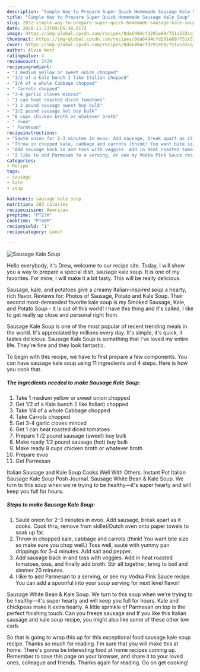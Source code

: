 ```yaml
---
description: "Simple Way to Prepare Super Quick Homemade Sausage Kale Soup"
title: "Simple Way to Prepare Super Quick Homemade Sausage Kale Soup"
slug: 2032-simple-way-to-prepare-super-quick-homemade-sausage-kale-soup
date: 2020-11-23T09:05:38.617Z
image: https://img-global.cpcdn.com/recipes/8da6494cfd291e89/751x532cq70/sausage-kale-soup-recipe-main-photo.jpg
thumbnail: https://img-global.cpcdn.com/recipes/8da6494cfd291e89/751x532cq70/sausage-kale-soup-recipe-main-photo.jpg
cover: https://img-global.cpcdn.com/recipes/8da6494cfd291e89/751x532cq70/sausage-kale-soup-recipe-main-photo.jpg
author: Alvin West
ratingvalue: 4
reviewcount: 2429
recipeingredient:
- "1 medium yellow or sweet onion chopped"
- "1/2 of a Kale bunch I like Italian chopped"
- "1/4 of a whole Cabbage chopped"
- " Carrots chopped"
- "3-4 garlic cloves minced"
- "1 can heat roasted diced tomatoes"
- "1 2 pound sausage sweet buy bulk"
- "1/2 pound sausage hot buy bulk"
- "8 cups chicken broth or whatever broth"
- " evoo"
- " Parmesan"
recipeinstructions:
- "Sauté onion for 2-3 minutes in evoo. Add sausage, break apart as it cooks. Cook thru, remove from skillet/Dutch oven onto paper towels to soak up fat."
- "Throw in chopped kale, cabbage and carrots (think! You want bite size so make sure you chop well.) Toss well, sauté with yummy pan drippings for 3-4 minutes. Add salt and pepper."
- "Add sausage back in and toss with veggies. Add in heat roasted tomatoes, toss, and finally add broth. Stir all together, bring to boil and simmer 20 minutes."
- "I like to add Parmesan to a serving, or see my Vodka Pink Sauce recipe. You can add a spoonful into your soup serving for next level flavor!"
categories:
- Recipe
tags:
- sausage
- kale
- soup

katakunci: sausage kale soup 
nutrition: 283 calories
recipecuisine: American
preptime: "PT27M"
cooktime: "PT40M"
recipeyield: "1"
recipecategory: Lunch

---
```



![Sausage Kale Soup](https://img-global.cpcdn.com/recipes/8da6494cfd291e89/751x532cq70/sausage-kale-soup-recipe-main-photo.jpg)

Hello everybody, it's Drew, welcome to our recipe site. Today, I will show you a way to prepare a special dish, sausage kale soup. It is one of my favorites. For mine, I will make it a bit tasty. This will be really delicious.

Sausage, kale, and potatoes give a creamy Italian-inspired soup a hearty, rich flavor. Reviews for: Photos of Sausage, Potato and Kale Soup. Their second most-demanded favorite kale soup is my Smoked Sausage, Kale, and Potato Soup - it is out of this world! I have this thing and it&#39;s called, I like to get really up close and personal right from.

Sausage Kale Soup is one of the most popular of recent trending meals in the world. It's appreciated by millions every day. It's simple, it's quick, it tastes delicious. Sausage Kale Soup is something that I've loved my entire life. They're fine and they look fantastic.


To begin with this recipe, we have to first prepare a few components. You can have sausage kale soup using 11 ingredients and 4 steps. Here is how you cook that.

<!--inarticleads1-->

##### The ingredients needed to make Sausage Kale Soup:

1. Take 1 medium yellow or sweet onion chopped
1. Get 1/2 of a Kale bunch (I like Italian) chopped
1. Take 1/4 of a whole Cabbage chopped
1. Take  Carrots chopped
1. Get 3-4 garlic cloves minced
1. Get 1 can heat roasted diced tomatoes
1. Prepare 1 /2 pound sausage (sweet) buy bulk
1. Make ready 1/2 pound sausage (hot) buy bulk
1. Make ready 8 cups chicken broth or whatever broth
1. Prepare  evoo
1. Get  Parmesan


Italian Sausage and Kale Soup Cooks Well With Others. Instant Pot Italian Sausage Kale Soup Posh Journal. Sausage White Bean &amp; Kale Soup. We turn to this soup when we&#39;re trying to be healthy—it&#39;s super hearty and will keep you full for hours. 

<!--inarticleads2-->

##### Steps to make Sausage Kale Soup:

1. Sauté onion for 2-3 minutes in evoo. Add sausage, break apart as it cooks. Cook thru, remove from skillet/Dutch oven onto paper towels to soak up fat.
1. Throw in chopped kale, cabbage and carrots (think! You want bite size so make sure you chop well.) Toss well, sauté with yummy pan drippings for 3-4 minutes. Add salt and pepper.
1. Add sausage back in and toss with veggies. Add in heat roasted tomatoes, toss, and finally add broth. Stir all together, bring to boil and simmer 20 minutes.
1. I like to add Parmesan to a serving, or see my Vodka Pink Sauce recipe. You can add a spoonful into your soup serving for next level flavor!


Sausage White Bean &amp; Kale Soup. We turn to this soup when we&#39;re trying to be healthy—it&#39;s super hearty and will keep you full for hours. Kale and chickpeas make it extra hearty. A little sprinkle of Parmesan on top is the perfect finishing touch. Can you freeze sausage and If you like this Italian sausage and kale soup recipe, you might also like some of these other low carb. 

So that is going to wrap this up for this exceptional food sausage kale soup recipe. Thanks so much for reading. I'm sure that you will make this at home. There's gonna be interesting food at home recipes coming up. Remember to save this page on your browser, and share it to your loved ones, colleague and friends. Thanks again for reading. Go on get cooking!
